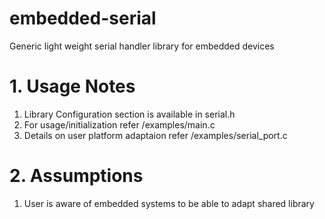 # embedded-serial
Generic light weight serial handler library for embedded devices

# 1. Usage Notes
  1. Library Configuration section is available in serial.h
  2. For usage/initialization refer /examples/main.c
  3. Details on user platform adaptaion refer /examples/serial_port.c

# 2. Assumptions
  1. User is aware of embedded systems to be able to adapt shared library
